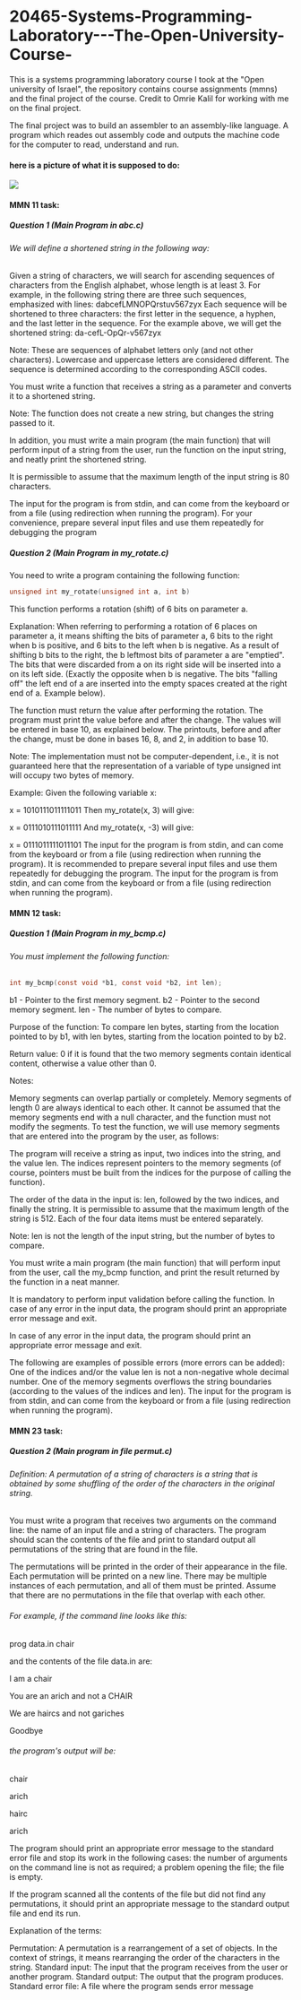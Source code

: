 # 20465-Systems-Programming-Laboratory---The-Open-University-Course-
This is a systems programming laboratory course I took at the "Open university of Israel", the repository contains course assignments (mmns) and the final project of the course. Credit to Omrie Kalil for working with me on the final project.

The final project was to build an assembler to an assembly-like language. A program which reades out assembly code and outputs the machine code for the computer to read, understand and run.
 
#### here is a picture of what it is supposed to do:
![](https://github.com/idogut3/20465-Systems-Programming-Laboratory-The-Open-University-Course/blob/main/images/asembler_picture1.png)

#### MMN 11 task:
##### Question 1 (Main Program in abc.c)

###### We will define a shortened string in the following way:

Given a string of characters, we will search for ascending sequences of characters from the English alphabet, whose length is at least 3. For example, in the following string there are three such sequences, emphasized with lines: dabcefLMNOPQrstuv567zyx
Each sequence will be shortened to three characters: the first letter in the sequence, a hyphen, and the last letter in the sequence. For the example above, we will get the shortened string: da-cefL-OpQr-v567zyx

Note: These are sequences of alphabet letters only (and not other characters). Lowercase and uppercase letters are considered different. The sequence is determined according to the corresponding ASCII codes.

You must write a function that receives a string as a parameter and converts it to a shortened string.

Note: The function does not create a new string, but changes the string passed to it.

In addition, you must write a main program (the main function) that will perform input of a string from the user, run the function on the input string, and neatly print the shortened string.

It is permissible to assume that the maximum length of the input string is 80 characters.

The input for the program is from stdin, and can come from the keyboard or from a file (using redirection when running the program). For your convenience, prepare several input files and use them repeatedly for debugging the program

##### Question 2 (Main Program in my_rotate.c)

You need to write a program containing the following function:
```c
unsigned int my_rotate(unsigned int a, int b)
```
This function performs a rotation (shift) of 6 bits on parameter a.

Explanation: When referring to performing a rotation of 6 places on parameter a, it means shifting the bits of parameter a, 6 bits to the right when b is positive, and 6 bits to the left when b is negative. As a result of shifting b bits to the right, the b leftmost bits of parameter a are "emptied". The bits that were discarded from a on its right side will be inserted into a on its left side. (Exactly the opposite when b is negative. The bits "falling off" the left end of a are inserted into the empty spaces created at the right end of a. Example below).

The function must return the value after performing the rotation. The program must print the value before and after the change. The values will be entered in base 10, as explained below. The printouts, before and after the change, must be done in bases 16, 8, and 2, in addition to base 10.   

Note: The implementation must not be computer-dependent, i.e., it is not guaranteed here that the representation of a variable of type unsigned int will occupy two bytes of memory.

Example: Given the following variable x:

x = 1010111011111011
Then my_rotate(x, 3) will give:

x = 0111010111011111
And my_rotate(x, -3) will give:

x = 0111011111011101
The input for the program is from stdin, and can come from the keyboard or from a file (using redirection when running the program). It is recommended to prepare several input files and use them repeatedly for debugging the program.
The input for the program is from stdin, and can come from the keyboard or from a file (using redirection when running the program).


#### MMN 12 task:
##### Question 1 (Main Program in my_bcmp.c)

###### You must implement the following function:

```c
int my_bcmp(const void *b1, const void *b2, int len);
```
b1 - Pointer to the first memory segment.
b2 - Pointer to the second memory segment.
len - The number of bytes to compare.

Purpose of the function: To compare len bytes, starting from the location pointed to by b1, with len bytes, starting from the location pointed to by b2.

Return value: 0 if it is found that the two memory segments contain identical content, otherwise a value other than 0.

Notes:

Memory segments can overlap partially or completely.
Memory segments of length 0 are always identical to each other.
It cannot be assumed that the memory segments end with a null character, and the function must not modify the segments.
To test the function, we will use memory segments that are entered into the program by the user, as follows:

The program will receive a string as input, two indices into the string, and the value len. The indices represent pointers to the memory segments (of course, pointers must be built from the indices for the purpose of calling the function).

The order of the data in the input is: len, followed by the two indices, and finally the string. It is permissible to assume that the maximum length of the string is 512. Each of the four data items must be entered separately.

Note: len is not the length of the input string, but the number of bytes to compare.

You must write a main program (the main function) that will perform input from the user, call the my_bcmp function, and print the result returned by the function in a neat manner.

It is mandatory to perform input validation before calling the function. In case of any error in the input data, the program should print an appropriate error message and exit.

In case of any error in the input data, the program should print an appropriate error message and exit.

The following are examples of possible errors (more errors can be added):
One of the indices and/or the value len is not a non-negative whole decimal number.
One of the memory segments overflows the string boundaries (according to the values of the indices and len).
The input for the program is from stdin, and can come from the keyboard or from a file (using redirection when running the program).

#### MMN 23 task:
##### Question 2 (Main program in file permut.c)

###### Definition: A permutation of a string of characters is a string that is obtained by some shuffling of the order of the characters in the original string.

You must write a program that receives two arguments on the command line: the name of an input file and a string of characters.
The program should scan the contents of the file and print to standard output all permutations of the string that are found in the file.

The permutations will be printed in the order of their appearance in the file. Each permutation will be printed on a new line. There may be multiple instances of each permutation, and all of them must be printed. Assume that there are no permutations in the file that overlap with each other.

###### For example, if the command line looks like this:

prog data.in chair

and the contents of the file data.in are:

I am a chair

You are an arich and not a CHAIR

We are haircs and not gariches

Goodbye

###### the program's output will be:

chair

arich

hairc

arich

The program should print an appropriate error message to the standard error file and stop its work in the following cases: the number of arguments on the command line is not as required; a problem opening the file; the file is empty.

If the program scanned all the contents of the file but did not find any permutations, it should print an appropriate message to the standard output file and end its run.   

Explanation of the terms:

Permutation: A permutation is a rearrangement of a set of objects. In the context of strings, it means rearranging the order of the characters in the string.
Standard input: The input that the program receives from the user or another program.
Standard output: The output that the program produces.
Standard error file: A file where the program sends error message




